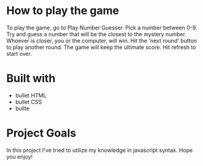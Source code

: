 # How to play the game
To play the game, go to Play Number Guesser. Pick a number between 0-9. Try and guess a number that will be the closest to the mystery number. Whoever is closer, you or the computer, will win. Hit the 'next round' button to play another round. The game will keep the ultimate score. Hit refresh to start over.
# Built with
- bullet HTML
- bullet CSS
- bullte 
# Project Goals
In this project I've tried to utilize my knowledge in javascript syntax. Hope you enjoy!

